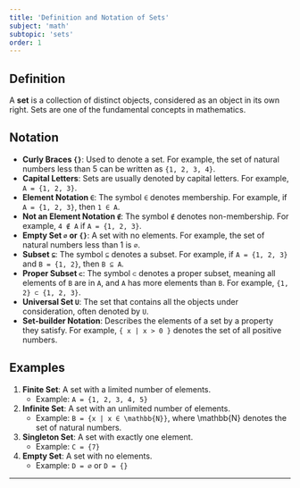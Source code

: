 ```yaml
---
title: 'Definition and Notation of Sets'
subject: 'math'
subtopic: 'sets'
order: 1
---
```


## Definition

A **set** is a collection of distinct objects, considered as an object in its own right. Sets are one of the fundamental concepts in mathematics.

## Notation

- **Curly Braces `{}`**: Used to denote a set. For example, the set of natural numbers less than 5 can be written as `{1, 2, 3, 4}`.
- **Capital Letters**: Sets are usually denoted by capital letters. For example, `A = {1, 2, 3}`.
- **Element Notation `∈`**: The symbol `∈` denotes membership. For example, if `A = {1, 2, 3}`, then `1 ∈ A`.
- **Not an Element Notation `∉`**: The symbol `∉` denotes non-membership. For example, `4 ∉ A` if `A = {1, 2, 3}`.
- **Empty Set `∅` or `{}`**: A set with no elements. For example, the set of natural numbers less than 1 is `∅`.
- **Subset `⊆`**: The symbol `⊆` denotes a subset. For example, if `A = {1, 2, 3}` and `B = {1, 2}`, then `B ⊆ A`.
- **Proper Subset `⊂`**: The symbol `⊂` denotes a proper subset, meaning all elements of `B` are in `A`, and `A` has more elements than `B`. For example, `{1, 2} ⊂ {1, 2, 3}`.
- **Universal Set `U`**: The set that contains all the objects under consideration, often denoted by `U`.
- **Set-builder Notation**: Describes the elements of a set by a property they satisfy. For example, `{ x | x > 0 }` denotes the set of all positive numbers.

## Examples

1. **Finite Set**: A set with a limited number of elements.
   - Example: `A = {1, 2, 3, 4, 5}`
2. **Infinite Set**: A set with an unlimited number of elements.
   - Example: `B = {x | x ∈ \mathbb{N}}`, where \mathbb{N} denotes the set of natural numbers.
3. **Singleton Set**: A set with exactly one element.
   - Example: `C = {7}`
4. **Empty Set**: A set with no elements.
   - Example: `D = ∅` or `D = {}`

---
